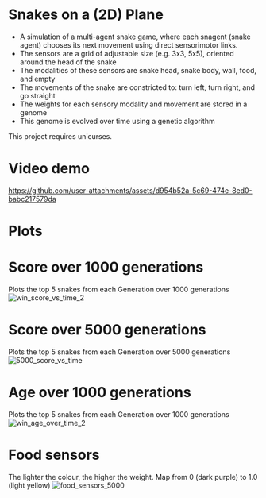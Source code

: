 # Snakes on a (2D) Plane
* A simulation of a multi-agent snake game, where each snagent (snake agent) chooses its next movement using direct sensorimotor links.
* The sensors are a grid of adjustable size (e.g. 3x3, 5x5), oriented around the head of the snake
* The modalities of these sensors are snake head, snake body, wall, food, and empty
* The movements of the snake are constricted to: turn left, turn right, and go straight
* The weights for each sensory modality and movement are stored in a genome
* This genome is evolved over time using a genetic algorithm


This project requires unicurses.

# Video demo

https://github.com/user-attachments/assets/d954b52a-5c69-474e-8ed0-babc217579da

# Plots
# Score over 1000 generations
Plots the top 5 snakes from each Generation over 1000 generations
![win_score_vs_time_2](https://github.com/user-attachments/assets/32f44c36-8ce0-4c7d-8c06-2f5b00fa10f0)

# Score over 5000 generations
Plots the top 5 snakes from each Generation over 5000 generations
![5000_score_vs_time](https://github.com/user-attachments/assets/d3357e79-9cbd-45ae-81c6-df1a77144a80)

# Age over 1000 generations
Plots the top 5 snakes from each Generation over 1000 generations
![win_age_over_time_2](https://github.com/user-attachments/assets/807738a1-c6fb-4722-8130-d836eb27326e)


# Food sensors
The lighter the colour, the higher the weight. Map from 0 (dark purple) to 1.0 (light yellow)
![food_sensors_5000](https://github.com/user-attachments/assets/a8761e0f-358f-4ab6-8631-323b245ecace)
